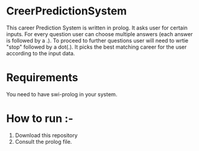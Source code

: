 # CreerPredictionSystem
This career Prediction System is written in prolog. It asks user for certain inputs. For every question user can choose multiple answers (each answer is followed by a .). To proceed to further questions user will need to wrtie "stop" followed by a dot(.). It picks the best matching career for the user according to the input data.

# Requirements 
You need to have swi-prolog in your system.

# How to run :-
1.  Download this repository
2.  Consult the prolog file.
